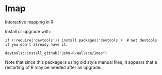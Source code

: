 # Imap
Interactive mapping in R

Install or upgrade with:

    if (!require('devtools')) install.packages('devtools')  # Get devtools if you don't already have it.
    
    devtools::install_github("John-R-Wallace/Imap")

Note that since this package is using old style manual files, it appears that a restarting of R may be needed after an upgrade.
